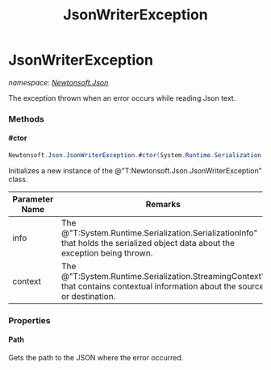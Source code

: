 ﻿---
title: JsonWriterException
---

# JsonWriterException
_namespace: [Newtonsoft.Json](N-Newtonsoft.Json.html)_

The exception thrown when an error occurs while reading Json text.

### Methods

#### #ctor
```csharp
Newtonsoft.Json.JsonWriterException.#ctor(System.Runtime.Serialization.SerializationInfo,System.Runtime.Serialization.StreamingContext)
```
Initializes a new instance of the @"T:Newtonsoft.Json.JsonWriterException" class.

|Parameter Name|Remarks|
|--------------|-------|
|info|The @"T:System.Runtime.Serialization.SerializationInfo" that holds the serialized object data about the exception being thrown.|
|context|The @"T:System.Runtime.Serialization.StreamingContext" that contains contextual information about the source or destination.|




### Properties

#### Path
Gets the path to the JSON where the error occurred.

